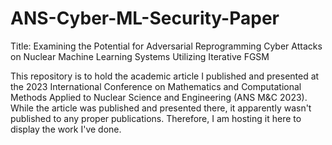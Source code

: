 # ANS-Cyber-ML-Security-Paper
Title:
Examining the Potential for Adversarial Reprogramming Cyber Attacks on Nuclear Machine Learning Systems Utilizing Iterative FGSM

This repository is to hold the academic article I published and presented at the 2023 International Conference on Mathematics and Computational Methods Applied to Nuclear Science and Engineering (ANS M&C 2023). While the article was published and presented there, it apparently wasn't published to any proper publications. Therefore, I am hosting it here to display the work I've done. 
